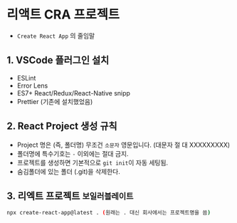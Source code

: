 # 리액트 CRA 프로젝트
- `Create React App` 의 줄임말

## 1. VSCode 플러그인 설치

- ESLint
- Error Lens
- ES7+ React/Redux/React-Native snipp
- Prettier (기존에 설치했었음)

## 2. React Project 생성 규칙

- Project 명은 (즉, 폴더명) 무조건 `소문자` 영문입니다. (대문자 절 대 XXXXXXXXX)
- 폴더명에 특수기호는 `-` 이외에는 절대 금지.
- 프로젝트를 생성하면 기본적으로 `git init`이 자동 세팅됨.
- 숨김폴더에 있는 폴더 (.git)을 삭제한다.

## 3. 리엑트 프로젝트 `보일러블레이트`
```bash
npx create-react-app@latest . (원래는 . 대신 회사에서는 프로젝트명을 씀)
```